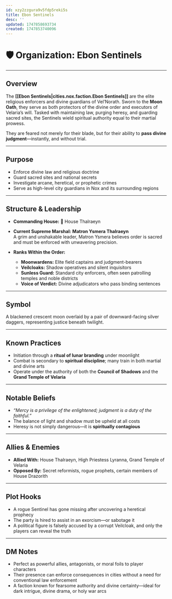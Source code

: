 ```yaml
---
id: xzy2zzgura9v5fdp5reki5s
title: Ebon Sentinels
desc: ''
updated: 1747858693734
created: 1747853740096
---
```

# 🛡️ Organization: Ebon Sentinels

---

## **Overview**

The **[[Ebon Sentinels|cities.nox.faction.Ebon Sentinels]]** are the elite religious enforcers and divine guardians of Vel’Norath. Sworn to the **Moon Oath**, they serve as both protectors of the divine order and executors of Velaria’s will. Tasked with maintaining law, purging heresy, and guarding sacred sites, the Sentinels wield spiritual authority equal to their martial prowess.

They are feared not merely for their blade, but for their ability to **pass divine judgment**—instantly, and without trial.

---

## **Purpose**

- Enforce divine law and religious doctrine
- Guard sacred sites and national secrets
- Investigate arcane, heretical, or prophetic crimes
- Serve as high-level city guardians in Nox and its surrounding regions

---

## **Structure & Leadership**

- **Commanding House:** 🐍 House Thalraeyn  
- **Current Supreme Marshal:** **Matron Ysmera Thalraeyn**  
  A grim and unshakable leader, Matron Ysmera believes order is sacred and must be enforced with unwavering precision.

- **Ranks Within the Order:**
  - **Moonwardens:** Elite field captains and judgment-bearers
  - **Veilcloaks:** Shadow operatives and silent inquisitors
  - **Sunless Guard:** Standard city enforcers, often seen patrolling temples and noble districts
  - **Voice of Verdict:** Divine adjudicators who pass binding sentences

---

## **Symbol**

A blackened crescent moon overlaid by a pair of downward-facing silver daggers, representing justice beneath twilight.

---

## **Known Practices**

- Initiation through a **ritual of lunar branding** under moonlight  
- Combat is secondary to **spiritual discipline**; many train in both martial and divine arts  
- Operate under the authority of both the **Council of Shadows** and the **Grand Temple of Velaria**

---

## **Notable Beliefs**

- *“Mercy is a privilege of the enlightened; judgment is a duty of the faithful.”*  
- The balance of light and shadow must be upheld at all costs  
- Heresy is not simply dangerous—it is **spiritually contagious**

---

## **Allies & Enemies**

- **Allied With:** House Thalraeyn, High Priestess Lyranna, Grand Temple of Velaria  
- **Opposed By:** Secret reformists, rogue prophets, certain members of House Drazorith

---

## **Plot Hooks**

- A rogue Sentinel has gone missing after uncovering a heretical prophecy  
- The party is hired to assist in an exorcism—or sabotage it  
- A political figure is falsely accused by a corrupt Veilcloak, and only the players can reveal the truth

---

## **DM Notes**

- Perfect as powerful allies, antagonists, or moral foils to player characters  
- Their presence can enforce consequences in cities without a need for conventional law enforcement  
- A faction known for fearsome authority and divine certainty—ideal for dark intrigue, divine drama, or holy war arcs

